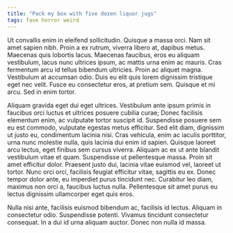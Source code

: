```yaml
---
title: "Pack my box with five dozen liquor jugs"
tags: fave horror weird
---
```

Ut convallis enim in eleifend sollicitudin. Quisque a massa orci. Nam sit amet sapien nibh. Proin a ex rutrum, viverra libero at, dapibus metus. Maecenas quis lobortis lacus. Maecenas faucibus, eros eu aliquam vestibulum, lacus nunc ultrices ipsum, ac mattis urna enim ac mauris. Cras fermentum arcu id tellus bibendum ultricies. Proin ac aliquet magna. Vestibulum at accumsan odio. Duis eu elit quis lorem dignissim tristique eget nec velit. Fusce eu consectetur eros, at pretium sem. Quisque et mi arcu. Sed in enim tortor.

Aliquam gravida eget dui eget ultrices. Vestibulum ante ipsum primis in faucibus orci luctus et ultrices posuere cubilia curae; Donec facilisis elementum enim, ac vulputate tortor suscipit id. Suspendisse posuere sem eu est commodo, vulputate egestas metus efficitur. Sed elit diam, dignissim ut justo eu, condimentum lacinia nisi. Cras vehicula, enim ac iaculis porttitor, urna nunc molestie nulla, quis lacinia dui enim id sapien. Quisque laoreet arcu lectus, eget finibus sem cursus viverra. Aliquam ac ex ut ante blandit vestibulum vitae et quam. Suspendisse ut pellentesque massa. Proin sit amet efficitur dolor. Praesent justo dui, lacinia vitae euismod vel, laoreet ut tortor. Nunc orci orci, facilisis feugiat efficitur vitae, sagittis eu ex. Donec tempor dolor ante, eu imperdiet purus tincidunt nec. Curabitur leo diam, maximus non orci a, faucibus luctus nulla. Pellentesque sit amet purus eu lectus dignissim ullamcorper eget quis eros.

Nulla nisi ante, facilisis euismod bibendum ac, facilisis id lectus. Aliquam in consectetur odio. Suspendisse potenti. Vivamus tincidunt consectetur consequat. In a dui id urna aliquam auctor. Donec non nulla id massa.
